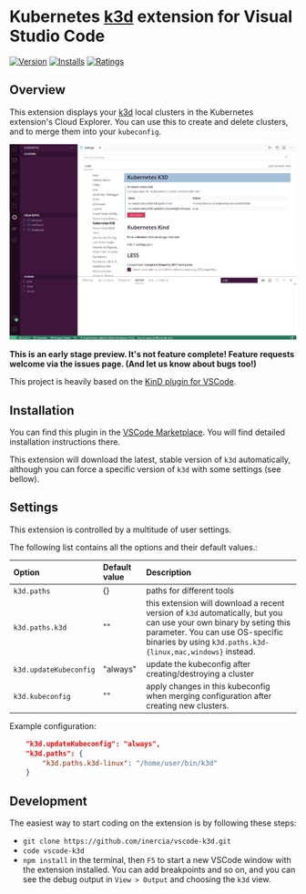 # Kubernetes [k3d](https://github.com/rancher/k3d) extension for Visual Studio Code

[![Version](https://vsmarketplacebadge.apphb.com/version/inercia.vscode-k3d.svg)](https://marketplace.visualstudio.com/items?itemName=inercia.vscode-k3d)
[![Installs](https://vsmarketplacebadge.apphb.com/installs/inercia.vscode-k3d.svg)](https://marketplace.visualstudio.com/items?itemName=inercia.vscode-k3d)
[![Ratings](https://vsmarketplacebadge.apphb.com/rating/inercia.vscode-k3d.svg)](https://vsmarketplacebadge.apphb.com/rating/inercia.vscode-k3d.svg)

## Overview

This extension displays your [k3d](https://github.com/rancher/k3d) local clusters
in the Kubernetes extension's Cloud Explorer. You can use this to create and
delete clusters, and to merge them into your `kubeconfig`.

![](images/screencast-1.gif)

**This is an early stage preview. It's not feature complete! Feature requests
welcome via the issues page. (And let us know about bugs too!)**

This project is heavily based on the [KinD plugin for VSCode](https://github.com/deislabs/kind-vscode).

## Installation

You can find this plugin in the
[VSCode Marketplace](https://marketplace.visualstudio.com/items?itemName=inercia.vscode-k3d).
You will find detailed installation instructions there.

This extension will download the latest, stable version of `k3d` automatically, although you can
force a specific version of `k3d` with some settings (see bellow).

## Settings

This extension is controlled by a multitude of user settings.

The following list contains all the options and their default values.:

| Option | Default value | Description |
| :--- | :--- | :--- |
| `k3d.paths` | {} | paths for different tools |
| `k3d.paths.k3d` | "" | this extension will download a recent version of `k3d` automatically, but you can use your own binary by seting this parameter. You can use OS-specific binaries by using `k3d.paths.k3d-{linux,mac,windows}` instead. |
| `k3d.updateKubeconfig` | "always" | update the kubeconfig after creating/destroying a cluster |
| `k3d.kubeconfig` | "" | apply changes in this kubeconfig when merging configuration after creating new clusters. |

Example configuration:

```JSON
    "k3d.updateKubeconfig": "always",
    "k3d.paths": {
        "k3d.paths.k3d-linux": "/home/user/bin/k3d"
    }
```

## Development

The easiest way to start coding on the extension is by following these steps:

* `git clone https://github.com/inercia/vscode-k3d.git`
* `code vscode-k3d`
* `npm install` in the terminal, then `F5` to start a new VSCode window
with the extension installed. You can add breakpoints and so on, and you
can see the debug output in `View > Output` and choosing the `k3d` view.
